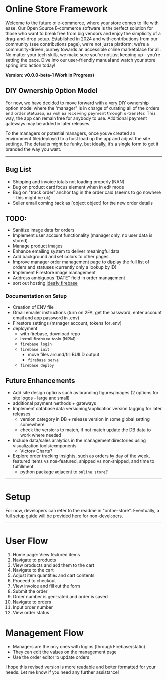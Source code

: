 # Online Store Framework

Welcome to the future of e-commerce, where your store comes to life with ease. Our Open Source E-commerce software is the perfect solution for those who want to break free from big vendors and enjoy the simplicity of a drag-and-drop setup. Established in 2024 and with contributions from our community (see contributions page), we’re not just a platform; we’re a community-driven journey towards an accessible online marketplace for all. No matter your tech skills, we make sure you’re not just keeping up—you’re setting the pace. Dive into our user-friendly manual and watch your store spring into action today!

**Version: v0.0.0-beta-1 (Work in Progress)**

## DIY Ownership Option Model

For now, we have decided to move forward with a very DIY ownership option model where the "manager" is in charge of curating all of the orders and order statuses, as well as receiving payment through e-transfer. This way, the app can remain free for anybody to use. Additional payment gateways may be added in later releases.

To the managers or potential managers, once youve created an environment file/deployed to a host load up the app and adjust the site settings. The defaults might be funky, but ideally, it's a single form to get it branded the way you want.

---

## Bug List

- Shipping and invoice totals not loading properly (NAN)
- Bug on product card focus element when in edit mode
- Bug on "track order" anchor tag in the order card (seems to go nowhere - this might be ok)
- Seller email coming back as [object object] for the new order details

## TODO:

- Sanitize image data for orders
- Implement user account functionality (manager only, no user data is stored)
- Manage product images
- Enhance emailing system to deliver meaningful data
- Add background and set colors to other pages
- Improve manager order management page to display the full list of orders and statuses (currently only a lookup by ID)
- Implement Firestore image management
- Address ambiguous "DATE" field in order management
- sort out hosting [ideally firebase](https://firebase.google.com/docs/hosting/)

### Documentation on Setup

- Creation of ENV file
- Gmail emailer instructions (turn on 2FA, get the password, enter account email and app password in .env)
- Firestore settings (manager account, tokens for .env)
- deployment 
    - with firebase, download repo
    - install firebase tools (NPM)
    - `firebase login`
    - `firebase init` 
        - move files around/fill BUILD output 
        - `firebase serve`
    - `firebase deploy`

## Future Enhancements

- Add site design options such as branding figures/images (2 options for site logos - large and small)
- additional payment methods + gateways
- Implement database data versioning/application version tagging for later releases
    - version category in DB + release version in some global setting somewhere
    - check the versions to match, if not match update the DB data to work where needed
- Include data/sales analytics in the management directories using visualization tools/components
    - [Victory Charts?](https://www.npmjs.com/package/victory)
- Explore order tracking insights, such as orders by day of the week, featured items vs non-featured, shipped vs non-shipped, and time to fulfillment
    - python package adjacent to `online store`?

---

# Setup

For now, developers can refer to the readme in "online-store". Eventually, a full setup guide will be provided here for non-developers.

---

# User Flow

1. Home page: View featured items
2. Navigate to products
3. View products and add them to the cart
4. Navigate to the cart
5. Adjust item quantities and cart contents
6. Proceed to checkout
7. View invoice and fill out the form
8. Submit the order
9. Order number is generated and order is saved
10. Navigate to orders
11. Input order number
12. View order status

# Management Flow

- Managers are the only ones with logins (through Firebase/static)
- They can edit the values on the management page
- Use the order editor to update orders

I hope this revised version is more readable and better formatted for your needs. Let me know if you need any further assistance!